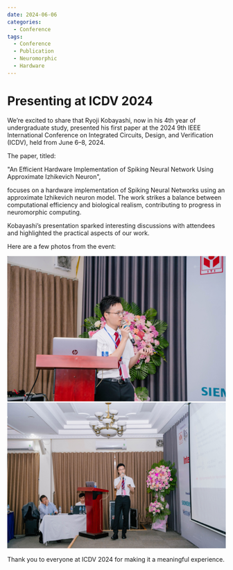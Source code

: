 ```yaml
---
date: 2024-06-06
categories:
  - Conference
tags:
  - Conference
  - Publication
  - Neuromorphic
  - Hardware
---
```


# Presenting at ICDV 2024

We’re excited to share that Ryoji Kobayashi, now in his 4th year of undergraduate study, presented his first paper at the 2024 9th IEEE International Conference on Integrated Circuits, Design, and Verification (ICDV), held from June 6–8, 2024.
<!-- more -->

The paper, titled:

"An Efficient Hardware Implementation of Spiking Neural Network Using Approximate Izhikevich Neuron",

focuses on a hardware implementation of Spiking Neural Networks using an approximate Izhikevich neuron model. The work strikes a balance between computational efficiency and biological realism, contributing to progress in neuromorphic computing.


Kobayashi’s presentation sparked interesting discussions with attendees and highlighted the practical aspects of our work.

Here are a few photos from the event:

![Kobayashi at ICDV](imgs/2024/05/ICDV2.jpg)
![Kobayashi at ICDV](imgs/2024/05/ICDV3.jpg)


Thank you to everyone at ICDV 2024 for making it a meaningful experience.
